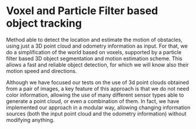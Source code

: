 Voxel and Particle Filter based object tracking
===============================================

Method able to detect the location and estimate the motion of obstacles, using just a 3D point cloud and odometry information as input. For that, we do a simplification of the world based on voxels, supported by a particle filter based 3D object segmentation and motion estimation scheme. This allows a fast and reliable object detection, for which we will know also their motion speed and directions.

Although we have focused our tests on the use of 3d point clouds obtained from a pair of images, a key feature of this approach is that we do not need color information, allowing the use of many different sensor types able to generate a point cloud, or even a combination of them. In fact, we have implemented our approach in a modular way, allowing changing information sources (both the input point cloud and the odometry information) without modifying anything.

